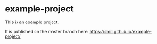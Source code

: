 # example-project

This is an example project.

It is published on the master branch here: https://dmil.github.io/example-project/